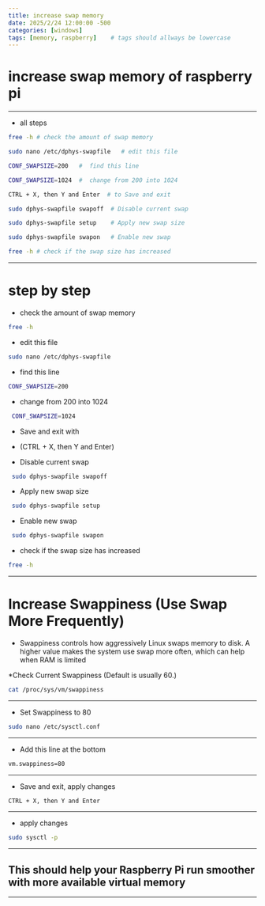 ```yaml
---
title: increase swap memory
date: 2025/2/24 12:00:00 -500
categories: [windows]
tags: [memory, raspberry]    # tags should allways be lowercase
---
```

# increase swap memory of raspberry pi 
-----------------------------------------------------------------------------------
* all steps 

```bash
free -h # check the amount of swap memory

sudo nano /etc/dphys-swapfile   # edit this file

CONF_SWAPSIZE=200   #  find this line 

CONF_SWAPSIZE=1024  #  change from 200 into 1024

CTRL + X, then Y and Enter  # to Save and exit 

sudo dphys-swapfile swapoff  # Disable current swap

sudo dphys-swapfile setup    # Apply new swap size

sudo dphys-swapfile swapon   # Enable new swap

free -h # check if the swap size has increased
```

----------------------------------------------------------------------------------- 
# step by step


* check the amount of swap memory
```bash
free -h
```


* edit this file
```bash
sudo nano /etc/dphys-swapfile
```


* find this line 
```bash
CONF_SWAPSIZE=200
```   


* change from 200 into 1024
```bash
 CONF_SWAPSIZE=1024 
``` 
* Save and exit with 
* (CTRL + X, then Y and Enter)


*  Disable current swap
```bash
 sudo dphys-swapfile swapoff 
``` 


 * Apply new swap size
```bash
 sudo dphys-swapfile setup
``` 


* Enable new swap
```bash
 sudo dphys-swapfile swapon
```
* check if the swap size has increased
```bash
free -h
```

----------------------------------------------------------------------------------- 
# Increase Swappiness (Use Swap More Frequently)


* Swappiness controls how aggressively Linux swaps memory to disk. A higher value makes the system use swap more often, which can help when RAM is limited


*Check Current Swappiness (Default is usually 60.)

```bash
cat /proc/sys/vm/swappiness
```

------------------------------------------------------------------------------------


* Set Swappiness to 80

```bash
sudo nano /etc/sysctl.conf
```

------------------------------------------------------------------------------------


* Add this line at the bottom

```bash
vm.swappiness=80
```

------------------------------------------------------------------------------------

* Save and exit,  apply changes

```bash
CTRL + X, then Y and Enter 
```

------------------------------------------------------------------------------------


* apply changes

```bash
sudo sysctl -p
```

------------------------------------------------------------------------------------
## This should help your Raspberry Pi run smoother with more available virtual memory

------------------------------------------------------------------------------------

